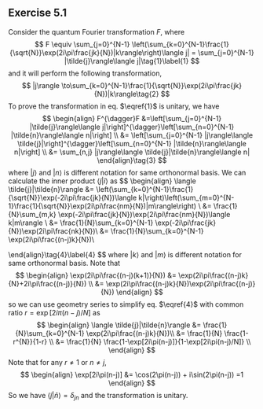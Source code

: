 ## Exercise 5.1

Consider the quantum Fourier transformation $F$, where 
$$
F \equiv \sum_{j=0}^{N-1} \left(\sum_{k=0}^{N-1}\frac{1}{\sqrt{N}}\exp(2i\pi\frac{jk}{N})|k\rangle\right)\langle j| = \sum_{j=0}^{N-1} |\tilde{j}\rangle\langle j|\tag{1}\label{1}
$$
and it will perform the following transformation, 
$$
|j\rangle \to\sum_{k=0}^{N-1}\frac{1}{\sqrt{N}}\exp(2i\pi\frac{jk}{N})|k\rangle\tag{2}
$$
To prove the transformation in eq. $\eqref{1}$ is unitary, we have
$$
\begin{align}
F^{\dagger}F &=\left[\sum_{j=0}^{N-1} |\tilde{j}\rangle\langle j|\right]^{\dagger}\left[\sum_{n=0}^{N-1} |\tilde{n}\rangle\langle n|\right] \\
&= \left[\sum_{j=0}^{N-1} |j\rangle\langle \tilde{j}|\right]^{\dagger}\left[\sum_{n=0}^{N-1} |\tilde{n}\rangle\langle n|\right] \\
&= \sum_{n,j} |j\rangle\langle \tilde{j}|\tilde{n}\rangle\langle n|
\end{align}\tag{3}
$$
where $|j\rangle$ and $|n\rangle$ is different notation for same orthonormal basis. We can calculate the inner product $\langle \tilde{j}|\tilde{i}\rangle$ as
$$
\begin{align}
\langle \tilde{j}|\tilde{n}\rangle &= \left(\sum_{k=0}^{N-1}\frac{1}{\sqrt{N}}\exp(-2i\pi\frac{jk}{N})\langle k|\right)\left(\sum_{m=0}^{N-1}\frac{1}{\sqrt{N}}\exp(2i\pi\frac{nm}{N})|m\rangle\right) \\
&= \frac{1}{N}\sum_{m,k}  \exp(-2i\pi\frac{jk}{N})\exp(2i\pi\frac{nm}{N})\langle k|m\rangle \\
&= \frac{1}{N}\sum_{k=0}^{N-1}  \exp(-2i\pi\frac{jk}{N})\exp(2i\pi\frac{nk}{N})\\
&= \frac{1}{N}\sum_{k=0}^{N-1}  \exp(2i\pi\frac{(n-j)k}{N})\\

\end{align}\tag{4}\label{4}
$$
where $|k\rangle$ and $|m\rangle$​ is different notation for same orthonormal basis. Note that 
$$
\begin{align}
\exp(2i\pi\frac{(n-j)(k+1)}{N}) &=  \exp(2i\pi\frac{(n-j)k}{N}+2i\pi\frac{(n-j)}{N}) \\
&=  \exp(2i\pi\frac{(n-j)k}{N})\exp(2i\pi\frac{(n-j)}{N})
\end{align}
$$
so we can use geometry series to simplify eq. $\eqref{4}$​ with common ratio $r=\exp[2i\pi(n-j)/N]$ as 
$$
\begin{align}
\langle \tilde{j}|\tilde{n}\rangle &= \frac{1}{N}\sum_{k=0}^{N-1}  \exp(2i\pi\frac{(n-j)k}{N})\\
&= \frac{1}{N} \frac{1-r^{N}}{1-r} \\
&= \frac{1}{N} \frac{1-\exp[2i\pi(n-j)]}{1-\exp[2i\pi(n-j)/N]} \\
\end{align}
$$
Note that for any $r\neq 1$ or $n\neq j$, 
$$
\begin{align}
\exp[2i\pi(n-j)] &= \cos(2\pi(n-j)) + i\sin(2\pi(n-j)) =1
\end{align}
$$
So we have $\langle \tilde{j}|\tilde{n}\rangle = \delta_{jn}$ and the transformation is unitary. 

